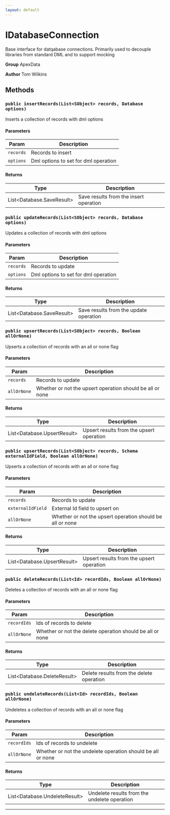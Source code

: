 ```yaml
---
layout: default
---
```

# IDatabaseConnection

Base interface for datqabase connections. Primarily used to decouple libraries
from standard DML and to support mocking


**Group** ApexData


**Author** Tom Wilkins

## Methods
### `public insertRecords(List<SObject> records, Database options)`

Inserts a collection of records with dml options

#### Parameters

|Param|Description|
|---|---|
|`records`|Records to insert|
|`options`|Dml options to set for dml operation|

#### Returns

|Type|Description|
|---|---|
|List<Database.SaveResult>|Save results from the insert operation|

### `public updateRecords(List<SObject> records, Database options)`

Updates a collection of records with dml options

#### Parameters

|Param|Description|
|---|---|
|`records`|Records to update|
|`options`|Dml options to set for dml operation|

#### Returns

|Type|Description|
|---|---|
|List<Database.SaveResult>|Save results from the update operation|

### `public upsertRecords(List<SObject> records, Boolean allOrNone)`

Upserts a collection of records with an all or none flag

#### Parameters

|Param|Description|
|---|---|
|`records`|Records to update|
|`allOrNone`|Whether or not the upsert operation should be all or none|

#### Returns

|Type|Description|
|---|---|
|List<Database.UpsertResult>|Upsert results from the upsert operation|

### `public upsertRecords(List<SObject> records, Schema externalIdField, Boolean allOrNone)`

Upserts a collection of records with an all or none flag

#### Parameters

|Param|Description|
|---|---|
|`records`|Records to update|
|`externalIdField`|External Id field to upsert on|
|`allOrNone`|Whether or not the upsert operation should be all or none|

#### Returns

|Type|Description|
|---|---|
|List<Database.UpsertResult>|Upsert results from the upsert operation|

### `public deleteRecords(List<Id> recordIds, Boolean allOrNone)`

Deletes a collection of records with an all or none flag

#### Parameters

|Param|Description|
|---|---|
|`recordIds`|Ids of records to delete|
|`allOrNone`|Whether or not the delete operation should be all or none|

#### Returns

|Type|Description|
|---|---|
|List<Database.DeleteResult>|Delete results from the delete operation|

### `public undeleteRecords(List<Id> recordIds, Boolean allOrNone)`

Undeletes a collection of records with an all or none flag

#### Parameters

|Param|Description|
|---|---|
|`recordIds`|Ids of records to undelete|
|`allOrNone`|Whether or not the undelete operation should be all or none|

#### Returns

|Type|Description|
|---|---|
|List<Database.UndeleteResult>|Undelete results from the undelete operation|

---
